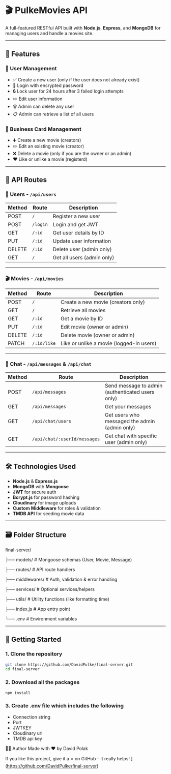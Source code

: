 # 🎬 PulkeMovies API

A full-featured RESTful API built with **Node.js**, **Express**, and **MongoDB** for managing users and handle a movies site.

---

## 🚀 Features

### 👤 User Management

- ✅ Create a new user (only if the user does not already exist)
- 🔐 Login with encrypted password
- 🔒 Lock user for 24 hours after 3 failed login attempts
- ✏️ Edit user information
- 🗑️ Admin can delete any user
- 📋 Admin can retrieve a list of all users

### 💼 Business Card Management

- ➕ Create a new movie (creators)
- ✏️ Edit an existing movie (creator)
- ❌ Delete a movie (only if you are the owner or an admin)
- ❤️ Like or unlike a movie (registerd)

---

## 📁 API Routes

### 👤 Users - `/api/users`

| Method | Route              | Description                                      |
|--------|--------------------|--------------------------------------------------|
| POST   | `/`                | Register a new user                              |
| POST   | `/login`           | Login and get JWT                                |
| GET    | `/:id`             | Get user details by ID                           |
| PUT    | `/:id`             | Update user information                          |
| DELETE | `/:id`             | Delete user (admin only)                         |
| GET    | `/`                | Get all users (admin only)                       |

---

### 🎬 Movies - `/api/movies`

| Method | Route            | Description                                            |
|--------|------------------|--------------------------------------------------------|
| POST   | `/`              | Create a new movie (creators only)                    |
| GET    | `/`              | Retrieve all movies                                   |
| GET    | `/:id`           | Get a movie by ID                                     |
| PUT    | `/:id`           | Edit movie (owner or admin)                           |
| DELETE | `/:id`           | Delete movie (owner or admin)                         |
| PATCH  | `/:id/like`      | Like or unlike a movie (logged-in users)              |

---

### 💬 Chat - `/api/messages` & `/api/chat`

| Method | Route                         | Description                                        |
|--------|-------------------------------|----------------------------------------------------|
| POST   | `/api/messages`               | Send message to admin (authenticated users only)   |
| GET    | `/api/messages`               | Get your messages                                  |
| GET    | `/api/chat/users`             | Get users who messaged the admin (admin only)      |
| GET    | `/api/chat/:userId/messages`  | Get chat with specific user (admin only)           |

---

## 🛠️ Technologies Used

- **Node.js** & **Express.js**
- **MongoDB** with **Mongoose**
- **JWT** for secure auth
- **Bcrypt.js** for password hashing
- **Cloudinary** for image uploads
- **Custom Middleware** for roles & validation
- **TMDB API** for seeding movie data

 ---
 
## 🗃️ Folder Structure

final-server/

├── models/          # Mongoose schemas (User, Movie, Message)

├── routes/          # API route handlers

├── middlewares/     # Auth, validation & error handling

├── services/        # Optional services/helpers

├── utils/           # Utility functions (like formatting time)

├── index.js         # App entry point

└── .env             # Environment variables

---

## 🔧 Getting Started

### 1. Clone the repository






```bash
git clone https://github.com/DavidPulke/final-server.git
cd final-server

```

### 2. Download all the packages

```bash
npm install 
```

### 3. Create .env file which includes the following

- Connection string 
- Port
- JWTKEY
- Cloudinary url
- TMDB api key


🙋‍♂️ Author
Made with ❤️ by David Polak

If you like this project, give it a ⭐️ on GitHub – it really helps!
](https://github.com/DavidPulke/final-server)

